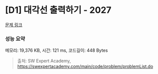 # [D1] 대각선 출력하기 - 2027 

[문제 링크](https://swexpertacademy.com/main/code/problem/problemDetail.do?contestProbId=AV5QFuZ6As0DFAUq) 

### 성능 요약

메모리: 19,376 KB, 시간: 121 ms, 코드길이: 448 Bytes



> 출처: SW Expert Academy, https://swexpertacademy.com/main/code/problem/problemList.do